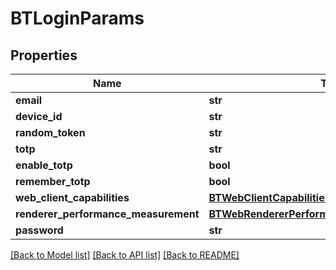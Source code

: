 # BTLoginParams

## Properties
Name | Type | Description | Notes
------------ | ------------- | ------------- | -------------
**email** | **str** |  | [optional] 
**device_id** | **str** |  | [optional] 
**random_token** | **str** |  | [optional] 
**totp** | **str** |  | [optional] 
**enable_totp** | **bool** |  | [optional] 
**remember_totp** | **bool** |  | [optional] 
**web_client_capabilities** | [**BTWebClientCapabilitiesParams**](BTWebClientCapabilitiesParams.md) |  | [optional] 
**renderer_performance_measurement** | [**BTWebRendererPerformanceMeasurementParams**](BTWebRendererPerformanceMeasurementParams.md) |  | [optional] 
**password** | **str** |  | [optional] 

[[Back to Model list]](../README.md#documentation-for-models) [[Back to API list]](../README.md#documentation-for-api-endpoints) [[Back to README]](../README.md)


